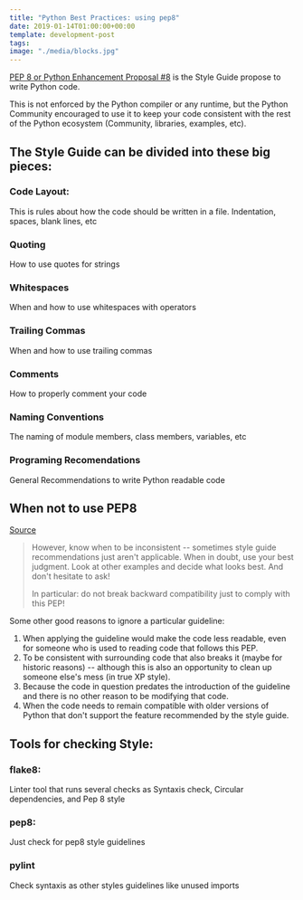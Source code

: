 ```yaml
---
title: "Python Best Practices: using pep8"
date: 2019-01-14T01:00:00+00:00
template: development-post
tags: 
image: "./media/blocks.jpg"
---
```


[PEP 8 or Python Enhancement Proposal #8](https://www.python.org/dev/peps/pep-0008/) is the Style Guide propose to write Python code.

This is not enforced by the Python compiler or any runtime, but the Python Community encouraged to use it to keep your code consistent with the rest of the Python ecosystem (Community, libraries, examples, etc).

## The Style Guide can be divided into these big pieces:

### Code Layout:

This is rules about how the code should be written in a file. Indentation, spaces, blank lines, etc

### Quoting

How to use quotes for strings

### Whitespaces

When and how to use whitespaces with operators

### Trailing Commas

When and how to use trailing commas

### Comments

How to properly comment your code

### Naming Conventions

The naming of module members, class members, variables, etc

### Programing Recomendations

General Recommendations to write Python readable code



## When not to use PEP8

[Source](https://www.python.org/dev/peps/pep-0008/#a-foolish-consistency-is-the-hobgoblin-of-little-minds)

> However, know when to be inconsistent -- sometimes style guide recommendations just aren't applicable. When in doubt, use your best judgment. Look at other examples and decide what looks best. And don't hesitate to ask!
>
>In particular: do not break backward compatibility just to comply with this PEP!

Some other good reasons to ignore a particular guideline:

1. When applying the guideline would make the code less readable, even for someone who is used to reading code that follows this PEP.
2. To be consistent with surrounding code that also breaks it (maybe for historic reasons) -- although this is also an opportunity to clean up someone else's mess (in true XP style).
3. Because the code in question predates the introduction of the guideline and there is no other reason to be modifying that code.
4. When the code needs to remain compatible with older versions of Python that don't support the feature recommended by the style guide.


## Tools for checking Style:


### flake8:

Linter tool that runs several checks as Syntaxis check, Circular dependencies, and Pep 8 style

### pep8:

Just check for pep8 style guidelines

### pylint

Check syntaxis as other styles guidelines like unused imports

